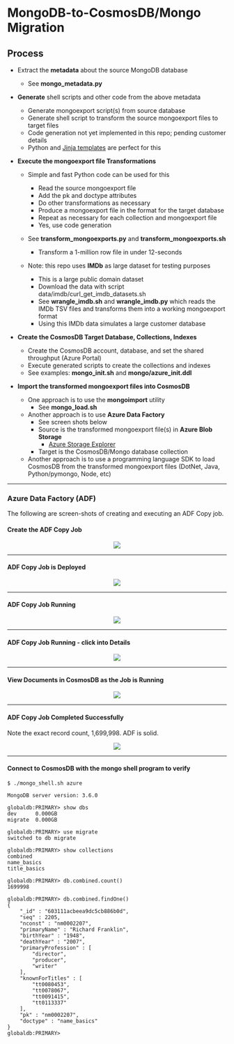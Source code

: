 # MongoDB-to-CosmosDB/Mongo Migration

## Process

- Extract the **metadata** about the source MongoDB database
  - See **mongo_metadata.py**

- **Generate** shell scripts and other code from the above metadata
  - Generate mongoexport script(s) from source database
  - Generate shell script to transform the source mongoexport files to target files
  - Code generation not yet implemented in this repo; pending customer details
  - Python and [Jinja templates](https://palletsprojects.com/p/jinja/) are perfect for this

- **Execute the mongoexport file Transformations**
  - Simple and fast Python code can be used for this
    - Read the source mongoexport file
    - Add the pk and doctype attributes
    - Do other transformations as necessary
    - Produce a mongoexport file in the format for the target database
    - Repeat as necessary for each collection and mongoexport file
    - Yes, use code generation
  - See **transform_mongoexports.py** and **transform_mongoexports.sh**
    - Transform a 1-million row file in under 12-seconds

  - Note: this repo uses **IMDb** as large dataset for testing purposes
    - This is a large public domain dataset
    - Download the data with script data/imdb/curl_get_imdb_datasets.sh
    - See **wrangle_imdb.sh** and **wrangle_imdb.py** which reads the IMDb TSV files and transforms them into a working mongoexport format
    - Using this IMDb data simulates a large customer database

- **Create the CosmosDB Target Database, Collections, Indexes**
  - Create the CosmosDB account, database, and set the shared throughput (Azure Portal)
  - Execute generated scripts to create the collections and indexes
  - See examples: **mongo_init.sh** and **mongo/azure_init.ddl**

- **Import the transformed mongoexport files into CosmosDB**
  - One approach is to use the **mongoimport** utility
    - See **mongo_load.sh**
  - Another approach is to use **Azure Data Factory**
    - See screen shots below
    - Source is the transformed mongoexport file(s) in **Azure Blob Storage**
      - [Azure Storage Explorer](https://azure.microsoft.com/en-us/features/storage-explorer/)
    - Target is the CosmosDB/Mongo database collection
  - Another approach is to use a programming language SDK to load CosmosDB from the transformed mongoexport files (DotNet, Java, Python/pymongo, Node, etc)


---

### Azure Data Factory (ADF)

The following are screen-shots of creating and executing an ADF Copy job.

#### Create the ADF Copy Job

<p align="center"><img src="img/adf-job-created.png"></p>

---

#### ADF Copy Job is Deployed

<p align="center"><img src="img/adf-job-deployed.png"></p>

---

#### ADF Copy Job Running

<p align="center"><img src="img/adf-copy-running.png"></p>

---

#### ADF Copy Job Running - click into Details

<p align="center"><img src="img/adf-job-in-progress-details.png"></p>

---

#### View Documents in CosmosDB as the Job is Running

<p align="center"><img src="img/adf-docs-in-cosmosdb.png"></p>

---

#### ADF Copy Job Completed Successfully

Note the exact record count, 1,699,998.  ADF is solid.

<p align="center"><img src="img/adf-job-completed.png"></p>

---

#### Connect to CosmosDB with the mongo shell program to verify


```
$ ./mongo_shell.sh azure
```

```
MongoDB server version: 3.6.0

globaldb:PRIMARY> show dbs
dev      0.000GB
migrate  0.000GB

globaldb:PRIMARY> use migrate
switched to db migrate

globaldb:PRIMARY> show collections
combined
name_basics
title_basics

globaldb:PRIMARY> db.combined.count()
1699998

globaldb:PRIMARY> db.combined.findOne()
{
	"_id" : "603111acbeea9dc5cb886b0d",
	"seq" : 2205,
	"nconst" : "nm0002207",
	"primaryName" : "Richard Franklin",
	"birthYear" : "1948",
	"deathYear" : "2007",
	"primaryProfession" : [
		"director",
		"producer",
		"writer"
	],
	"knownForTitles" : [
		"tt0080453",
		"tt0078067",
		"tt0091415",
		"tt0113337"
	],
	"pk" : "nm0002207",
	"doctype" : "name_basics"
}
globaldb:PRIMARY>
```
